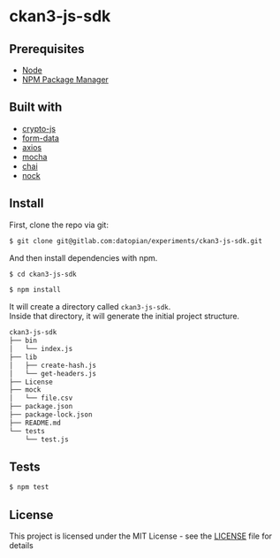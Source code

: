 # ckan3-js-sdk

## Prerequisites

- [Node](https://nodejs.org/en/)
- [NPM Package Manager](https://www.npmjs.com/)

## Built with

- [crypto-js](https://cryptojs.gitbook.io/docs/)
- [form-data](https://github.com/form-data/form-data)
- [axios](https://github.com/axios/axios)
- [mocha](https://mochajs.org/)
- [chai](https://www.chaijs.com/)
- [nock](https://github.com/nock/nock)

## Install

First, clone the repo via git:

```bash
$ git clone git@gitlab.com:datopian/experiments/ckan3-js-sdk.git
```

And then install dependencies with npm.

```bash
$ cd ckan3-js-sdk
```

```bash
$ npm install
```

It will create a directory called `ckan3-js-sdk`.<br>
Inside that directory, it will generate the initial project structure.

```bash
ckan3-js-sdk
├── bin
│   └── index.js
├── lib
│   ├── create-hash.js
│   └── get-headers.js
├── License
├── mock
│   └── file.csv
├── package.json
├── package-lock.json
├── README.md
└── tests
    └── test.js
```

## Tests

```bash
$ npm test
```

## License

This project is licensed under the MIT License - see the [LICENSE](License) file for details
